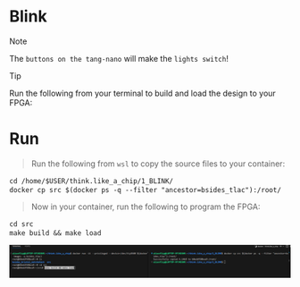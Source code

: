 # Blink

> [!NOTE]
> The `buttons on the tang-nano` will make the `lights switch`!

> [!TIP]
> Run the following from your terminal to build and load the design to your FPGA:

# Run

> Run the following from `wsl` to copy the source files to your container:
```
cd /home/$USER/think.like_a_chip/1_BLINK/
docker cp src $(docker ps -q --filter "ancestor=bsides_tlac"):/root/
```

> Now in your container, run the following to program the FPGA:
```
cd src 
make build && make load
```

![guide](../0_GETTING_STARTED/guide.png)